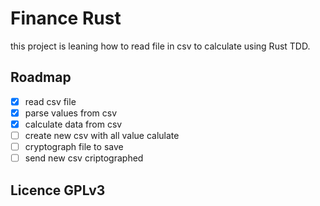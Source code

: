 # Finance Rust

this project is leaning how to read file in csv to calculate using Rust TDD.

## Roadmap

- [x] read csv file
- [x] parse values from csv
- [x] calculate data from csv
- [ ] create new csv with all value calulate
- [ ] cryptograph file to save
- [ ] send new csv criptographed

## Licence GPLv3
